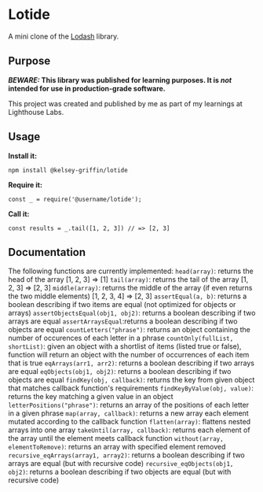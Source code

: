 
# Lotide

A mini clone of the [Lodash](https://lodash.com) library.

## Purpose

**_BEWARE:_ This library was published for learning purposes. It is _not_ intended for use in production-grade software.**

This project was created and published by me as part of my learnings at Lighthouse Labs. 

## Usage

**Install it:**

`npm install @kelsey-griffin/lotide`

**Require it:**

`const _ = require('@username/lotide');`

**Call it:**

`const results = _.tail([1, 2, 3]) // => [2, 3]`

## Documentation

The following functions are currently implemented:
`head(array)`: returns the head of the array [1, 2, 3] => [1]
`tail(array)`: returns the tail of the array [1, 2, 3] => [2, 3]
`middle(array)`: returns the middle of the array (if even returns the two middle elements) [1, 2, 3, 4] => [2, 3]
`assertEqual(a, b)`: returns a boolean describing if two items are equal (not optimized for objects or arrays)
`assertObjectsEqual(obj1, obj2)`: returns a boolean describing if two arrays are equal
`assertArraysEqual`:returns a boolean describing if two objects are equal
`countLetters("phrase")`: returns an object containing the number of occurences of each letter in a phrase
`countOnly(fullList, shortList)`: given an object with a shortlist of items (listed true or false), function will return an object with the number of occurrences of each item that is true
`eqArrays(arr1, arr2)`: returns a boolean describing if two arrays are equal
`eqObjects(obj1, obj2)`: returns a boolean describing if two objects are equal
`findKey(obj, callback)`: returns the key from given object that matches callback function's requirements
`findKeyByValue(obj, value)`: returns the key matching a given value in an object
`letterPositions("phrase")`: returns an array of the positions of each letter in a given phrase
`map(array, callback)`: returns a new array each element mutated according to the callback function
`flatten(array)`: flattens nested arrays into one array
`takeUntil(array, callback)`: returns each element of the array until the element meets callback function
`without(array, elementToRemove)`: returns an array with specified element removed
`recursive_eqArrays(array1, array2)`: returns a boolean describing if two arrays are equal (but with recursive code)
`recursive_eqObjects(obj1, obj2)`: returns a boolean describing if two objects are equal (but with recursive code)
